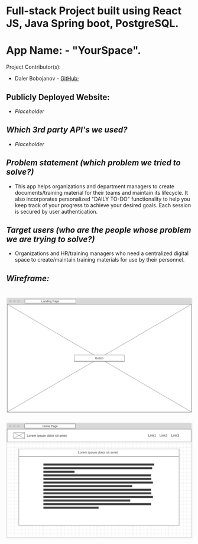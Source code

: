 # Full-stack Project built using React JS, Java Spring boot, PostgreSQL.

# App Name: - "YourSpace". 
Project Contributor(s): 
-   Daler Bobojanov - [GitHub](https://github.com/daler-bobojanov);


## Publicly Deployed Website:
<!-- [https://eat-read-hunt.surge.sh/](https://eat-read-hunt.surge.sh/) -->
- *Placeholder* 

## *Which 3rd party API's we used?*
<!-- - https://jobs.github.com/api; -->
- *Placeholder*

## *Problem statement (which problem we tried to solve?)*
* This app helps organizations and department managers to create documents/training material for their teams and maintain its lifecycle. It also incorporates personalized "DAILY TO-DO" functionality to help you keep track of your progress to achieve your desired goals. Each session is secured by user authentication. 

## *Target users (who are the people whose problem we are trying to solve?)*
- Organizations and HR/training managers who need a centralized digital space to create/maintain training materials for use by their personnel.

## *Wireframe:*
![0. LandingPage](https://github.com/daler-bobojanov/MOD-3---Final-Project/blob/master/wireframe/LandingPage__yourSpaceApp.png)
==================
![1. HomePage(Menu)](https://github.com/daler-bobojanov/MOD-3---Final-Project/blob/master/wireframe/HomePage__yourSpaceApp.png)





